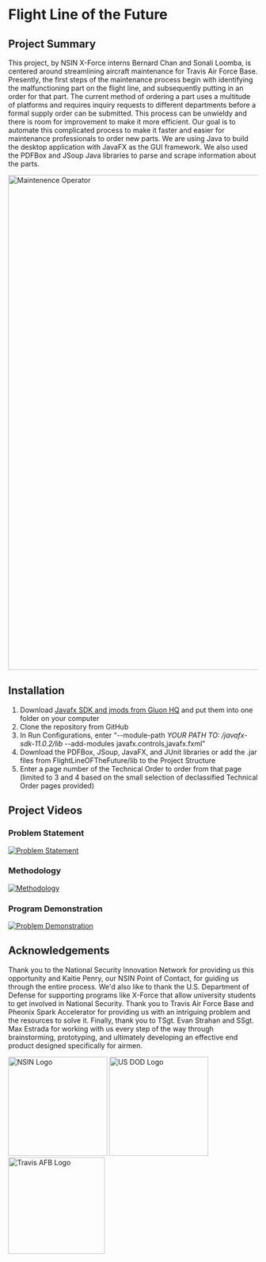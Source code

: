 # Flight Line of the Future
## Project Summary
This project, by NSIN X-Force interns Bernard Chan and Sonali Loomba, is centered around streamlining aircraft maintenance for Travis Air Force Base. Presently, the first steps of the maintenance process begin with identifying the malfunctioning part on the flight line, and subsequently putting in an order for that part. The current method of ordering a part uses a multitude of platforms and requires inquiry requests to different departments before a formal supply order can be submitted. This process can be unwieldy and there is room for improvement to make it more efficient. Our goal is to automate this complicated process to make it faster and easier for maintenance professionals to order new parts. We are using Java to build the desktop application with JavaFX as the GUI framework. We also used the PDFBox and JSoup Java libraries to parse and scrape information about the parts. 

<img src="https://www.stripes.com/polopoly_fs/1.567693.1549556653!/image/image.jpg_gen/derivatives/landscape_900/image.jpg"
     alt="Maintenence Operator" width="1000" />
     
## Installation
1. Download [Javafx SDK and jmods from Gluon HQ]( https://gluonhq.com/products/javafx/) and put them into one folder on your computer
2. Clone the repository from GitHub
3. In Run Configurations, enter “--module-path *YOUR PATH TO: /javafx-sdk-11.0.2/lib* --add-modules javafx.controls,javafx.fxml”
4. Download the PDFBox, JSoup, JavaFX, and JUnit libraries or add the .jar files from FlightLineOFTheFuture/lib to the Project Structure
5. Enter a page number of the Technical Order to order from that page (limited to 3 and 4 based on the small selection of declassified Technical Order pages provided)

## Project Videos
### Problem Statement 
[![Problem Statement](http://img.youtube.com/vi/L2CiMDEHdH8/0.jpg)](https://youtu.be/L2CiMDEHdH8 "Problem Statement")
### Methodology
[![Methodology](http://img.youtube.com/vi/TsZh8A7L9Do/0.jpg)](https://youtu.be/TsZh8A7L9Do "Methodology")
### Program Demonstration 
[![Problem Demonstration](http://img.youtube.com/vi/TsZh8A7L9Do/0.jpg)](https://youtu.be/TsZh8A7L9Do "Problem Demonstration")

## Acknowledgements
Thank you to the National Security Innovation Network for providing us this opportunity and Kaitie Penry, our NSIN Point of Contact, for guiding us through the entire process. We'd also like to thank the U.S. Department of Defense for supporting programs like X-Force that allow university students to get involved in National Security. Thank you to Travis Air Force Base and Pheonix Spark Accelerator for providing us with an intriguing problem and the resources to solve it. Finally, thank you to TSgt. Evan Strahan and SSgt. Max Estrada for working with us every step of the way through brainstorming, prototyping, and ultimately developing an effective end product designed specifically for airmen.

<img src="https://www.nsin.us/assets/img/app/social-media/fb-og-tag-image.png"
     alt="NSIN Logo" height = "200"/>
<img src="https://www.nsin.us/assets/img/content/events/logo-dod.jpg"
     alt="US DOD Logo" height="200"/>
<img src="https://scontent-atl3-2.xx.fbcdn.net/v/t1.0-9/49755997_2099479013465396_3913156020624424960_o.jpg?_nc_cat=103&_nc_sid=09cbfe&_nc_ohc=MpcJObXMEf4AX87Ktfa&_nc_oc=AQnzxTeQqEqNtUJecRbrKL47IFMjelOYmknJoMCDAVRef0wsIiVOHAi9djnhBFVxKfg&_nc_ht=scontent-atl3-2.xx&oh=87d77c7672e40aea7a563b799af92638&oe=5F58121F"
     alt="Travis AFB Logo" height="195"/>
     
